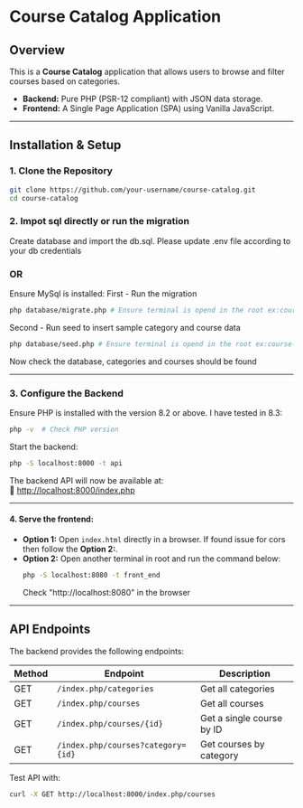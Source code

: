 # Course Catalog Application

## Overview
This is a **Course Catalog** application that allows users to browse and filter courses based on categories.

- **Backend:** Pure PHP (PSR-12 compliant) with JSON data storage.  
- **Frontend:** A Single Page Application (SPA) using Vanilla JavaScript.  

---

## Installation & Setup

### 1. Clone the Repository
```sh
git clone https://github.com/your-username/course-catalog.git
cd course-catalog
```

### 2. Impot sql directly or run the migration
Create database and import the db.sql. Please update .env file according to your db credentials
### **OR**
Ensure MySql is installed:
First - Run the migration
```sh
php database/migrate.php # Ensure terminal is opend in the root ex:course-catalog/
```

Second - Run seed to insert sample category and course data 
```sh
php database/seed.php # Ensure terminal is opend in the root ex:course-catalog/
```

Now check the database, categories and courses should be found

---


### 3. Configure the Backend
Ensure PHP is installed with the version 8.2 or above. I have tested in 8.3:
```sh
php -v  # Check PHP version
```

Start the backend:
```sh
php -S localhost:8000 -t api
```
The backend API will now be available at:  
🔗 [http://localhost:8000/index.php](http://localhost:8000/index.php)

---


#### 4. Serve the frontend:

- **Option 1:** Open `index.html` directly in a browser. If found issue for cors then follow the **Option 2:**.
- **Option 2:** Open another terminal in root and run the command below:
  ```sh
  php -S localhost:8080 -t front_end
  ```
  Check "http://localhost:8080" in the browser

---

## API Endpoints
The backend provides the following endpoints:

| Method | Endpoint                          | Description                   |
|--------|----------------------------------|-------------------------------|
| GET    | `/index.php/categories`         | Get all categories            |
| GET    | `/index.php/courses`            | Get all courses               |
| GET    | `/index.php/courses/{id}`       | Get a single course by ID     |
| GET    | `/index.php/courses?category={id}` | Get courses by category  |

Test API with:
```sh
curl -X GET http://localhost:8000/index.php/courses
```
